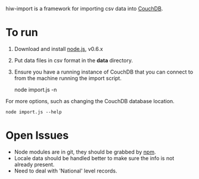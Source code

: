 
hiw-import is a framework for importing csv data into [CouchDB](http://couchdb.apache.org/).

# To run

1. Download and install [node.js](http://nodejs.org/#download), v0.6.x
2. Put data files in csv format in the **data** directory.
3. Ensure you have a running instance of CouchDB that you can connect to from the machine running the import script.

    node import.js -n <couchdb database>

For more options, such as changing the CouchDB database location.

    node import.js --help


# Open Issues

* Node modules are in git, they should be grabbed by [npm](http://npmjs.org/).
* Locale data should be handled better to make sure the info is not already present.
* Need to deal with 'National' level records.